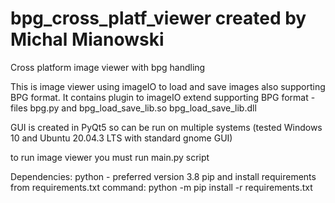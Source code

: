 # bpg_cross_platf_viewer created by Michal Mianowski
Cross platform image viewer with bpg handling

This is image viewer using imageIO to load and save images also supporting BPG format.
It contains plugin to imageIO extend supporting BPG format - files bpg.py and bpg_load_save_lib.so bpg_load_save_lib.dll

GUI is created in PyQt5 so can be run on multiple systems (tested Windows 10 and Ubuntu 20.04.3 LTS with standard gnome GUI)

to run image viewer you must run main.py script

Dependencies:
python - preferred version 3.8
pip and install requirements from requirements.txt
command: python -m pip install -r requirements.txt
